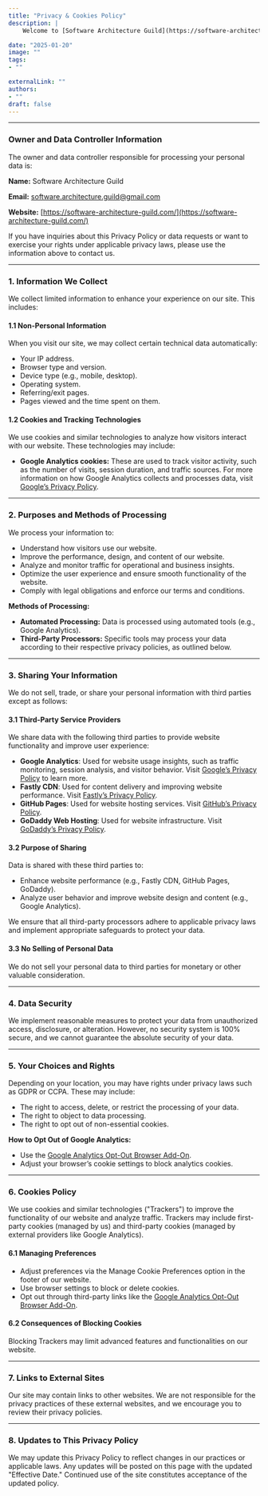 ```yaml
---
title: "Privacy & Cookies Policy"
description: |
    Welcome to [Software Architecture Guild](https://software-architecture-guild.com/) ("we," "our," or "us"). Your privacy is important to us, and we are committed to safeguarding your personal information. This Privacy Policy explains how we collect, use, and protect your information when you visit our website.

date: "2025-01-20"
image: ""              
tags:                   
- ""

externalLink: ""        
authors:
- ""
draft: false
---
```

---

### Owner and Data Controller Information

The owner and data controller responsible for processing your personal data is:

**Name:** Software Architecture Guild

**Email:** [software.architecture.guild@gmail.com](mailto:software.architecture.guild@gmail.com)

**Website:** [https://software-architecture-guild.com/](https://software-architecture-guild.com/)

If you have inquiries about this Privacy Policy or data requests or want to exercise your rights under applicable privacy laws, please use the information above to contact us.

---

### 1. Information We Collect

We collect limited information to enhance your experience on our site. This includes:

#### 1.1 Non-Personal Information

When you visit our site, we may collect certain technical data automatically:

* Your IP address.
* Browser type and version.
* Device type (e.g., mobile, desktop).
* Operating system.
* Referring/exit pages.
* Pages viewed and the time spent on them.

#### 1.2 Cookies and Tracking Technologies

We use cookies and similar technologies to analyze how visitors interact with our website. These technologies may include:

* **Google Analytics cookies:** These are used to track visitor activity, such as the number of visits, session duration, and traffic sources.
  For more information on how Google Analytics collects and processes data, visit [Google’s Privacy Policy](https://policies.google.com/privacy).

---

### 2. Purposes and Methods of Processing

We process your information to:

* Understand how visitors use our website.
* Improve the performance, design, and content of our website.
* Analyze and monitor traffic for operational and business insights.
* Optimize the user experience and ensure smooth functionality of the website.
* Comply with legal obligations and enforce our terms and conditions.

**Methods of Processing:**

* **Automated Processing:** Data is processed using automated tools (e.g., Google Analytics).
* **Third-Party Processors:** Specific tools may process your data according to their respective privacy policies, as outlined below.

---

### 3. Sharing Your Information

We do not sell, trade, or share your personal information with third parties except as follows:

#### 3.1 Third-Party Service Providers

We share data with the following third parties to provide website functionality and improve user experience:

* **Google Analytics**: Used for website usage insights, such as traffic monitoring, session analysis, and visitor behavior. Visit [Google’s Privacy Policy](https://policies.google.com/privacy) to learn more.
* **Fastly CDN**: Used for content delivery and improving website performance. Visit [Fastly’s Privacy Policy](https://www.fastly.com/privacy).
* **GitHub Pages**: Used for website hosting services. Visit [GitHub’s Privacy Policy](https://docs.github.com/en/site-policy/privacy-policies/github-privacy-statement).
* **GoDaddy Web Hosting**: Used for website infrastructure. Visit [GoDaddy’s Privacy Policy](https://www.godaddy.com/legal/agreements/privacy-policy).

#### 3.2 Purpose of Sharing

Data is shared with these third parties to:

* Enhance website performance (e.g., Fastly CDN, GitHub Pages, GoDaddy).
* Analyze user behavior and improve website design and content (e.g., Google Analytics).

We ensure that all third-party processors adhere to applicable privacy laws and implement appropriate safeguards to protect your data.

#### 3.3 No Selling of Personal Data

We do not sell your personal data to third parties for monetary or other valuable consideration.

---

### 4. Data Security

We implement reasonable measures to protect your data from unauthorized access, disclosure, or alteration. However, no security system is 100% secure, and we cannot guarantee the absolute security of your data.

---

### 5. Your Choices and Rights

Depending on your location, you may have rights under privacy laws such as GDPR or CCPA. These may include:

* The right to access, delete, or restrict the processing of your data.
* The right to object to data processing.
* The right to opt out of non-essential cookies.

**How to Opt Out of Google Analytics:**

* Use the [Google Analytics Opt-Out Browser Add-On](https://tools.google.com/dlpage/gaoptout).
* Adjust your browser’s cookie settings to block analytics cookies.

---

### 6. Cookies Policy

We use cookies and similar technologies ("Trackers") to improve the functionality of our website and analyze traffic. Trackers may include first-party cookies (managed by us) and third-party cookies (managed by external providers like Google Analytics).

#### 6.1 Managing Preferences

* Adjust preferences via the Manage Cookie Preferences option in the footer of our website.
* Use browser settings to block or delete cookies.
* Opt out through third-party links like the [Google Analytics Opt-Out Browser Add-On](https://tools.google.com/dlpage/gaoptout).

#### 6.2 Consequences of Blocking Cookies

Blocking Trackers may limit advanced features and functionalities on our website.

---

### 7. Links to External Sites

Our site may contain links to other websites. We are not responsible for the privacy practices of these external websites, and we encourage you to review their privacy policies.

---

### 8. Updates to This Privacy Policy

We may update this Privacy Policy to reflect changes in our practices or applicable laws. Any updates will be posted on this page with the updated "Effective Date." Continued use of the site constitutes acceptance of the updated policy.
